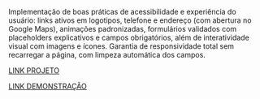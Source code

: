 Implementação de boas práticas de acessibilidade e experiência do usuário: links ativos em logotipos, telefone e endereço (com abertura no Google Maps), animações padronizadas, formulários validados com placeholders explicativos e campos obrigatórios, além de interatividade visual com imagens e ícones. Garantia de responsividade total sem recarregar a página, com limpeza automática dos campos.

[LINK PROJETO](https://nataliaso23.github.io/landing-page/)

[LINK DEMONSTRAÇÃO](https://www.figma.com/design/DtkQmQ797hk0nI4KfMi2Uq/BOSE-New-Version?node-id=6817-212&t=XwGN7McRqy5ISc8W-0)



